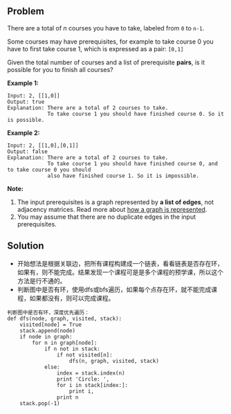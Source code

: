 ## Problem

There are a total of *n* courses you have to take, labeled from `0` to `n-1`.

Some courses may have prerequisites, for example to take course 0 you have to first take course 1, which is expressed as a pair: `[0,1]`

Given the total number of courses and a list of prerequisite **pairs**, is it possible for you to finish all courses?

**Example 1:**

```
Input: 2, [[1,0]] 
Output: true
Explanation: There are a total of 2 courses to take. 
             To take course 1 you should have finished course 0. So it is possible.
```

**Example 2:**

```
Input: 2, [[1,0],[0,1]]
Output: false
Explanation: There are a total of 2 courses to take. 
             To take course 1 you should have finished course 0, and to take course 0 you should
             also have finished course 1. So it is impossible.
```

**Note:**

1. The input prerequisites is a graph represented by **a list of edges**, not adjacency matrices. Read more about [how a graph is represented](https://www.khanacademy.org/computing/computer-science/algorithms/graph-representation/a/representing-graphs).
2. You may assume that there are no duplicate edges in the input prerequisites.



## Solution

* 开始想法是根据关联边，把所有课程构建成一个链表，看看链表是否存在环，如果有，则不能完成。结果发现一个课程可是是多个课程的预学课，所以这个方法是行不通的。
* 判断图中是否有环，使用dfs或bfs遍历，如果每个点存在环，就不能完成课程，如果都没有，则可以完成课程。

```
判断图中是否有环，深度优先遍历：
def dfs(node, graph, visited, stack):
    visited[node] = True
    stack.append(node)
    if node in graph:
        for n in graph[node]:
            if n not in stack:
                if not visited[n]:
                    dfs(n, graph, visited, stack)
            else:
                index = stack.index(n)
                print 'Circle: ',
                for i in stack[index:]:
                    print i,
                print n
    stack.pop(-1)
```

